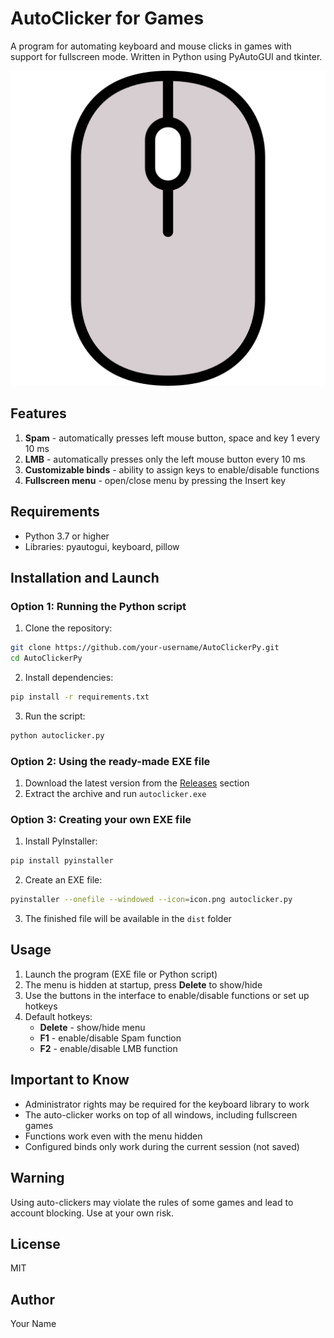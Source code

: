 # AutoClicker for Games

A program for automating keyboard and mouse clicks in games with support for fullscreen mode. Written in Python using PyAutoGUI and tkinter.

![Icon](icon.png)

## Features

1. **Spam** - automatically presses left mouse button, space and key 1 every 10 ms
2. **LMB** - automatically presses only the left mouse button every 10 ms
3. **Customizable binds** - ability to assign keys to enable/disable functions
4. **Fullscreen menu** - open/close menu by pressing the Insert key

## Requirements

- Python 3.7 or higher
- Libraries: pyautogui, keyboard, pillow

## Installation and Launch

### Option 1: Running the Python script

1. Clone the repository:
```bash
git clone https://github.com/your-username/AutoClickerPy.git
cd AutoClickerPy
```

2. Install dependencies:
```bash
pip install -r requirements.txt
```

3. Run the script:
```bash
python autoclicker.py
```

### Option 2: Using the ready-made EXE file

1. Download the latest version from the [Releases](https://github.com/your-username/AutoClickerPy/releases) section
2. Extract the archive and run `autoclicker.exe`

### Option 3: Creating your own EXE file

1. Install PyInstaller:
```bash
pip install pyinstaller
```

2. Create an EXE file:
```bash
pyinstaller --onefile --windowed --icon=icon.png autoclicker.py
```

3. The finished file will be available in the `dist` folder

## Usage

1. Launch the program (EXE file or Python script)
2. The menu is hidden at startup, press **Delete** to show/hide
3. Use the buttons in the interface to enable/disable functions or set up hotkeys
4. Default hotkeys:
   - **Delete** - show/hide menu
   - **F1** - enable/disable Spam function
   - **F2** - enable/disable LMB function

## Important to Know

- Administrator rights may be required for the keyboard library to work
- The auto-clicker works on top of all windows, including fullscreen games
- Functions work even with the menu hidden
- Configured binds only work during the current session (not saved)

## Warning

Using auto-clickers may violate the rules of some games and lead to account blocking. Use at your own risk.

## License

MIT

## Author

Your Name 